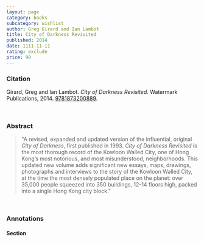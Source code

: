 ```yaml
---
layout: page
category: books
subcategory: wishlist
author: Greg Girard and Ian Lambot
title: City of Darkness Revisited
published: 2014
date: 1111-11-11
rating: exclude
price: 90
---
```


### Citation

Girard, Greg and Ian Lambot. *City of Darkness Revisited.* Watermark Publications, 2014. [9781873200889](https://www.greggirardpictures.com/product/city-of-darkness-revisited-with-slipcase).

<br>

### Abstract

> "A revised, expanded and updated version of the influential, original *City of Darkness*, first published in 1993. *City of Darkness Revisited* is the most thorough record of the Kowloon Walled City, one of Hong Kong’s most notorious, and most misunderstood, neighborhoods. This updated new volume adds significant new essays, maps, drawings, photographs and interviews to the story of the Kowloon Walled City, at the time the most densely populated place on the planet: over 35,000 people squeezed into 350 buildings, 12-14 floors high, packed into a single Hong Kong city block."

<br>

### Annotations

#### Section

<br>
